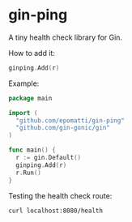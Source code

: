 # gin-ping

A tiny health check library for Gin.

How to add it:

```go
ginping.Add(r)
```

Example:

```go
package main

import (
  "github.com/epomatti/gin-ping"
  "github.com/gin-gonic/gin"
)

func main() {
  r := gin.Default()
  ginping.Add(r)
  r.Run()
}
```

Testing the health check route:

```sh
curl localhost:8080/health
```
